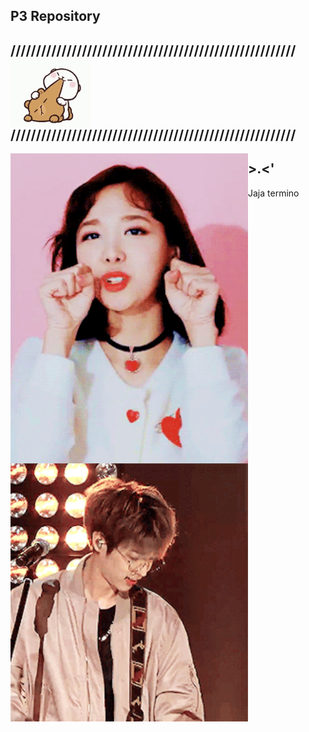 
## P3 Repository


## //////////////////////////////////////////////////////// <img src="source/tenor.gif" width="128" align="center"> ////////////////////////////////////////////////////////


 <img src="source/heh.gif" width="380" align="left"> 


 <img src="source/ze.gif" width="380" align="left"> 



## >.<'

Jaja termino
